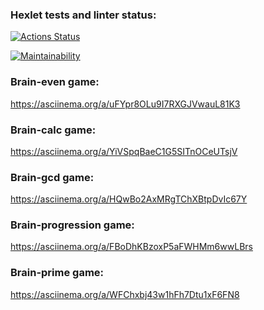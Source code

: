 ### Hexlet tests and linter status:
[![Actions Status](https://github.com/Maxcosanostra/python-project-49/actions/workflows/hexlet-check.yml/badge.svg)](https://github.com/Maxcosanostra/python-project-49/actions)

[![Maintainability](https://api.codeclimate.com/v1/badges/257c76ddd04f78a6949f/maintainability)](https://codeclimate.com/github/Maxcosanostra/python-project-49/maintainability)

### Brain-even game:
https://asciinema.org/a/uFYpr8OLu9I7RXGJVwauL81K3

### Brain-calc game:
https://asciinema.org/a/YiVSpqBaeC1G5SITnOCeUTsjV

### Brain-gcd game:
https://asciinema.org/a/HQwBo2AxMRgTChXBtpDvIc67Y

### Brain-progression game:
https://asciinema.org/a/FBoDhKBzoxP5aFWHMm6wwLBrs

### Brain-prime game:
https://asciinema.org/a/WFChxbj43w1hFh7Dtu1xF6FN8
